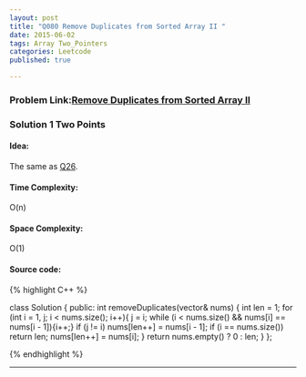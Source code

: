 ```yaml
---
layout: post
title: "Q080 Remove Duplicates from Sorted Array II "
date: 2015-06-02
tags: Array Two_Pointers
categories: Leetcode
published: true

---
```

### Problem Link:[Remove Duplicates from Sorted Array II ](https://leetcode.com/problems/remove-duplicates-from-sorted-array-ii/) 

### Solution 1 Two Points

#### Idea:

The same as [Q26](http://tsien.github.io/leetcode/2015/06/02/Q026.html).

#### Time Complexity:
O(n)

#### Space Complexity:
O(1)

#### Source code:
{% highlight C++ %}

class Solution {
public:
    int removeDuplicates(vector<int>& nums) {
        int len = 1;
        for (int i = 1, j; i < nums.size(); i++){
            j = i;
            while (i < nums.size() && nums[i] == nums[i - 1]){i++;}
            if (j != i) nums[len++] = nums[i - 1];
            if (i == nums.size()) return len;
            nums[len++] = nums[i];
        }
        return nums.empty() ? 0 : len;
    }
};

{% endhighlight %}

---

